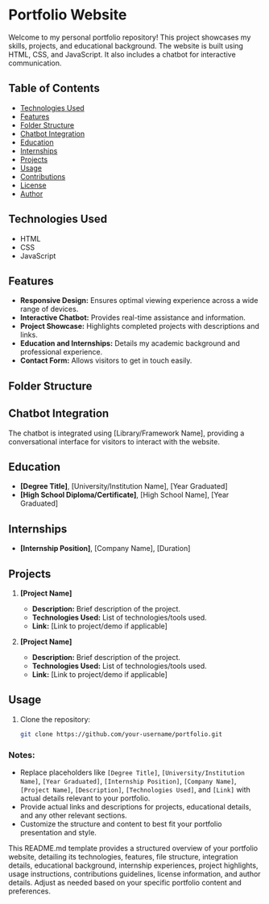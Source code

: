 # Portfolio Website

Welcome to my personal portfolio repository! This project showcases my skills, projects, and educational background. The website is built using HTML, CSS, and JavaScript. It also includes a chatbot for interactive communication.

## Table of Contents
- [Technologies Used](#technologies-used)
- [Features](#features)
- [Folder Structure](#folder-structure)
- [Chatbot Integration](#chatbot-integration)
- [Education](#education)
- [Internships](#internships)
- [Projects](#projects)
- [Usage](#usage)
- [Contributions](#contributions)
- [License](#license)
- [Author](#author)

## Technologies Used
- HTML
- CSS
- JavaScript

## Features
- **Responsive Design:** Ensures optimal viewing experience across a wide range of devices.
- **Interactive Chatbot:** Provides real-time assistance and information.
- **Project Showcase:** Highlights completed projects with descriptions and links.
- **Education and Internships:** Details my academic background and professional experience.
- **Contact Form:** Allows visitors to get in touch easily.

## Folder Structure

## Chatbot Integration
The chatbot is integrated using [Library/Framework Name], providing a conversational interface for visitors to interact with the website.

## Education
- **[Degree Title]**, [University/Institution Name], [Year Graduated]
- **[High School Diploma/Certificate]**, [High School Name], [Year Graduated]

## Internships
- **[Internship Position]**, [Company Name], [Duration]

## Projects
1. **[Project Name]**
   - **Description:** Brief description of the project.
   - **Technologies Used:** List of technologies/tools used.
   - **Link:** [Link to project/demo if applicable]

2. **[Project Name]**
   - **Description:** Brief description of the project.
   - **Technologies Used:** List of technologies/tools used.
   - **Link:** [Link to project/demo if applicable]

## Usage
1. Clone the repository:
   ```bash
   git clone https://github.com/your-username/portfolio.git

### Notes:
- Replace placeholders like `[Degree Title]`, `[University/Institution Name]`, `[Year Graduated]`, `[Internship Position]`, `[Company Name]`, `[Project Name]`, `[Description]`, `[Technologies Used]`, and `[Link]` with actual details relevant to your portfolio.
- Provide actual links and descriptions for projects, educational details, and any other relevant sections.
- Customize the structure and content to best fit your portfolio presentation and style.

This README.md template provides a structured overview of your portfolio website, detailing its technologies, features, file structure, integration details, educational background, internship experiences, project highlights, usage instructions, contributions guidelines, license information, and author details. Adjust as needed based on your specific portfolio content and preferences.
